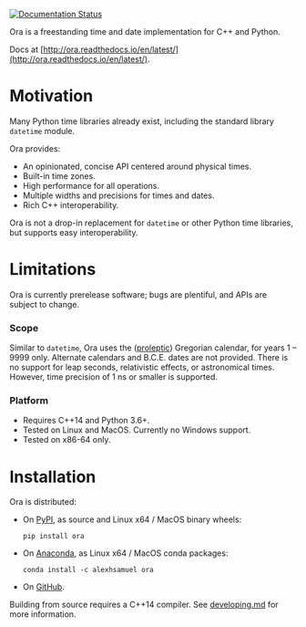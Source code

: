 [![Documentation Status](https://readthedocs.org/projects/ora/badge/?version=latest)](http://ora.readthedocs.io/en/latest/?badge=latest)

Ora is a freestanding time and date implementation for C++ and Python.

Docs at [http://ora.readthedocs.io/en/latest/](http://ora.readthedocs.io/en/latest/).


# Motivation

Many Python time libraries already exist, including the standard library
`datetime` module.  

Ora provides:
- An opinionated, concise API centered around physical times.
- Built-in time zones.
- High performance for all operations.
- Multiple widths and precisions for times and dates.
- Rich C++ interoperability.

Ora is not a drop-in replacement for `datetime` or other Python time libraries,
but supports easy interoperability.


# Limitations

Ora is currently prerelease software; bugs are plentiful, and APIs are subject
to change.

### Scope

Similar to `datetime`, Ora uses the
([proleptic](https://en.wikipedia.org/wiki/Proleptic_Gregorian_calendar))
Gregorian calendar, for years 1 &ndash; 9999 only.  Alternate calendars and
B.C.E. dates are not provided.  There is no support for leap seconds,
relativistic effects, or astronomical times.  However, time precision of 1 ns
or smaller is supported.


### Platform

- Requires C++14 and Python 3.6+.
- Tested on Linux and MacOS.  Currently no Windows support.
- Tested on x86-64 only.


# Installation

Ora is distributed:

- On [PyPI](https://pypi.python.org/pypi/ora), as source and Linux x64 / MacOS
  binary wheels:
  ```
  pip install ora
  ```

- On [Anaconda](https://anaconda.org/alexhsamuel/ora), as Linux x64 / MacOS
  conda packages:
  ```
  conda install -c alexhsamuel ora
  ```

- On [GitHub](https://github.com/alexhsamuel/ora).

Building from source requires a C++14 compiler.  See
[developing.md](developing.md) for more information.




